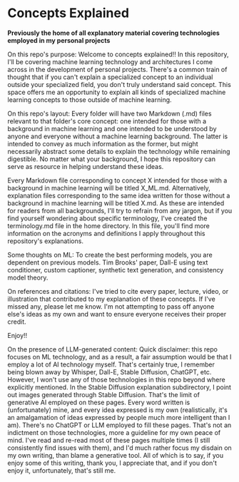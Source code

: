 # Concepts Explained


**Previously the home of all explanatory material covering technologies employed in my personal projects**

On this repo's purpose:
Welcome to concepts explained!! In this repository, I'll be covering machine learning technology and architectures I come across in the development of personal projects. There's a common train of thought that if you can't explain a specialized concept to an individual outside your specialized field, you don't truly understand said concept. This space offers me an opportunity to explain all kinds of specialized machine learning concepts to those outside of machine learning. 

On this repo's layout:
Every folder will have two Markdown (.md) files relevant to that folder's core concept: one intended for those with a background in machine learning and one intended to be understood by anyone and everyone without a machine learning background. The latter is intended to convey as much information as the former, but might necessarily abstract some details to explain the technology while remaining digestible. No matter what your background, I hope this repository can serve as resource in helping understand these ideas.

Every Markdown file corresponding to concept X intended for those with a background in machine learning will be titled X_ML.md. Alternatively, explanation files corresponding to the same idea written for those without a background in machine learning will be titled X.md. As these are intended for readers from all backgrounds, I'll try to refrain from any jargon, but if you find yourself wondering about specific terminology, I've created the terminology.md file in the home directory. In this file, you'll find more information on the acronyms and definitions I apply throughout this repository's explanations.

Some thoughts on ML:
To create the best performing models, you are dependent on previous models. Tim Brooks' paper, Dall-E using text conditioner, custom captioner, synthetic text generation, and consistency model theory. 

On references and citations: I've tried to cite every paper, lecture, video, or illustration that contributed to my explanation of these concepts. If I've missed any, please let me know. I'm not attempting to pass off anyone else's ideas as my own and want to ensure everyone receives their proper credit.

Enjoy!!

On the presence of LLM-generated content:
Quick disclaimer: this repo focuses on ML technology, and as a result, a fair assumption would be that I employ a lot of AI technology myself. That's certainly true, I remember being blown away by Whisper, Dall-E, Stable Diffusion, ChatGPT, etc. However, I won't use any of those technologies in this repo beyond where explicitly mentioned. In the Stable Diffusion explanation subdirectory, I point out images generated through Stable Diffusion. That's the limit of generative AI employed on these pages. Every word written is (unfortunately) mine, and every idea expressed is my own (realistically, it's an amalgamation of ideas expressed by people much more intelligent than I am). There's no ChatGPT or LLM employed to fill these pages. That's not an indictment on those technologies, more a guideline for my own peace of mind. I've read and re-read most of these pages multiple times (I still consistently find issues with them), and I'd much rather focus my disdain on my own writing, than blame a generative tool. All of which is to say, if you enjoy some of this writing, thank you, I appreciate that, and if you don't enjoy it, unfortunately, that's still me.
